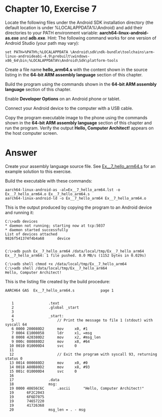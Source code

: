 # Chapter 10, Exercise 7

Locate the following files under the Android SDK installation directory (the default location is under %LOCALAPPDATA%\Android) and add their directories to your PATH environment variable: **aarch64-linux-android-as.exe** and **adb.exe**. Hint: The following command works for one version of Android Studio (your path may vary):
```
set PATH=%PATH%;%LOCALAPPDATA \Android\sdk\ndk-bundle\toolchains\arm-linux-androideabi-4.9\prebuilt\windows-x86_64\bin;%LOCALAPPDATA%\Android\Sdk\platform-tools
```
Create a file name **hello_arm64.s** with the content shown in the source listing in the **64-bit ARM assembly language** section of this chapter.

Build the program using the commands shown in the **64-bit ARM assembly language** section of this chapter.

Enable **Developer Options** on an Android phone or tablet.

Connect your Android device to the computer with a USB cable.

Copy the program executable image to the phone using the commands shown in the **64-bit ARM assembly language** section of this chapter and run the program. Verify the output **Hello, Computer Architect!** appears on the host computer screen.

# Answer
Create your assembly language source file. See [Ex__7_hello_arm64.s](src/Ex__7_hello_arm64.s) for an example solution to this exercise.
 
Build the executable with these commands:
```
aarch64-linux-android-as -al=Ex__7_hello_arm64.lst -o Ex__7_hello_arm64.o Ex__7_hello_arm64.s
aarch64-linux-android-ld -o Ex__7_hello_arm64 Ex__7_hello_arm64.o
```

This is the output produced by copying the program to an Android device and running it:
```
C:\>adb devices
* daemon not running; starting now at tcp:5037
* daemon started successfully
List of devices attached
9826f541374f4b4a68      device


C:\>adb push Ex__7_hello_arm64 /data/local/tmp/Ex__7_hello_arm64
Ex__7_hello_arm64: 1 file pushed. 0.0 MB/s (1152 bytes in 0.029s)

C:\>adb shell chmod +x /data/local/tmp/Ex__7_hello_arm64
C:\>adb shell /data/local/tmp/Ex__7_hello_arm64
Hello, Computer Architect!
```

This is the listing file created by the build procedure:
```
AARCH64 GAS  Ex__7_hello_arm64.s 			page 1


   1              	.text
   2              	.global _start
   3              	
   4              	_start:
   5              	    // Print the message to file 1 (stdout) with syscall 64
   6 0000 200080D2 	    mov     x0, #1
   7 0004 E1000058 	    ldr     x1, =msg
   8 0008 420380D2 	    mov     x2, #msg_len
   9 000c 080880D2 	    mov     x8, #64
  10 0010 010000D4 	    svc     0
  11              	
  12              	    // Exit the program with syscall 93, returning status 0
  13 0014 000080D2 	    mov     x0, #0
  14 0018 A80B80D2 	    mov     x8, #93
  15 001c 010000D4 	    svc     0
  16              	    
  17              	.data
  18              	msg:
  19 0000 48656C6C 	    .ascii      "Hello, Computer Architect!"
  19      6F2C2043 
  19      6F6D7075 
  19      74657220 
  19      41726368 
  20              	msg_len = . - msg
```
